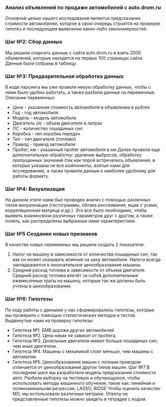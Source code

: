 ### Анализ объявлений по продаже автомобилей с auto.drom.ru
Основной целью нашего исследования является предсказание стоимости автомобилей, которое в свою очередь строится на проверке гипотез и последующем выявлении каких-либо закономерностей. 

### Шаг №2: Сбор данных
Мы решили спарсить данные с сайта auto.drom.ru и взять 2000 объявлений, которые находятся на первых 100 страницах сайта. Данные были собраны в таблицу.

### Шаг №3: Предварительная обработка данных
В коде парсинга мы уже провели некую обработку данных, чтобы с ними было удобно работать, а также разбили данные на переменные.
Описание переменных:
- Цена - указанная стоимость автомобиля в объявлении в рублях
- Год - год автомобиля
- Модель - модель автомобиля
- Двигатель (л) - объем двигателя в литрах
- ЛС - количество лошадиных сил
- Коробка - тип коробки передач
- Тип - тип двигателя (топливо)
- Привод - привод автомобиля
- Пробег, км - указанный пробег автомобиля в км
Далее провели еще дополнительную обработку: удаление выбросов, обработку пропущенных значений (так как порой встречались объявления, в которых указаны не все компоненты, взятые нами для исследования), а также привели данные к наиболее удобному для работы формату. 

### Шаг №4: Визуализация
На данном этапе нами был проведен анализ с помощью различных типов визуализации (гистограммы, облака рассеивания, ящик с усами, корреляционная матрица и др.).  Это все было необходимо, чтобы выявить взаимосвязи различных параметров друг с другом, а также понять, как распределены выбранные нами характеристики.
### Шаг №5 Создание новых признаков
В качестве новых переменных мы решили создать 2 показателя: 
1. Налог на машину в зависимости от количества лошадиных сил, так как он может оказывать влияние на цену автомобиля. Налоги всегда закладываются в окончательное ценообразование машины
2. Средний расход топлива в зависимости от объема двигателя. Средний расход топлива влечёт за собой дополнительные ежемесячные траты на машину, которые так же должны быть учтены в ценообразовании.
### Шаг №6: Гипотезы
По ходу работы с данными у нас сформировались гипотезы, которые мы проверили с помощью статистических методов и тестов. Выдвинутые нами на проверку гипотезы:
- Гипотеза №1. БМВ дороже других автомобилей
- Гипотеза №2. Цена никак не зависит от пробега. 
- Гипотеза №3. Дизельные двигатели имеют больше лошадиных сил, чем иные двигатели.
- Гипотеза №4. Машины с механикой стоят меньше, чем машины с автоматом.
- Гипотеза №5. Ценообразование машин с полным приводом отличается от ценообразования других типов машин.
  Шаг №7
В последнем шаге мы разработали модель предсказания стоимости авто. Разбили выборку на тестовую и обучающуюся, чтобы использовать методы машинного обучения, такие как: линейная и полиноминальная регрессия, LASSO, RIDGE Чтобы оценить качество МО, мы использовали различные метрики.
Ответы на представленные гипотезы можно увидеть в тетрадке с кодом.
